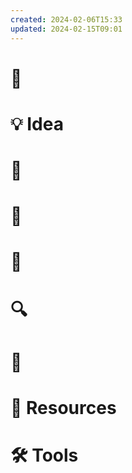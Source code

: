 ```yaml
---
created: 2024-02-06T15:33
updated: 2024-02-15T09:01
---
```

# 🎉

# 💡 Idea

# 🌟

# 📄

# 📸

# 🔍

# 🔎

# 🔗 Resources

# 🛠️ Tools